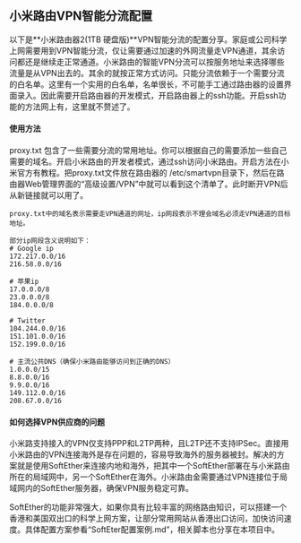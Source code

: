 小米路由VPN智能分流配置
---

以下是**小米路由器2(1TB 硬盘版)**VPN智能分流的配置分享。家庭或公司科学上网需要用到VPN智能分流，仅让需要通过加速的外网流量走VPN通道，其余访问都还是继续走正常通道。小米路由的智能VPN分流可以按服务地址来选择哪些流量是从VPN出去的。其余的就按正常方式访问。只能分流依赖于一个需要分流的白名单。这里有一个实用的白名单，名单很长，不可能手工通过路由器的设置界面录入。因此需要开启路由器的开发模式，开启路由器上的ssh功能。开启ssh功能的方法网上有，这里就不赘述了。

#### 使用方法

proxy.txt 包含了一些需要分流的常用地址。你可以根据自己的需要添加一些自己需要的域名。开启小米路由的开发者模式，通过ssh访问小米路由。开启方法在小米官方有教程。把proxy.txt文件放在路由器的 /etc/smartvpn目录下，然后在路由器Web管理界面的“高级设置/VPN”中就可以看到这个清单了。此时断开VPN后从新链接就可以用了。

```
proxy.txt中的域名表示需要走VPN通道的网址，ip网段表示不理会域名必须走VPN通道的目标地址。

部分ip网段含义说明如下：
# Google ip
172.217.0.0/16
216.58.0.0/16

# 苹果ip
17.0.0.0/8
23.0.0.0/8
184.0.0.0/8

# Twitter
104.244.0.0/16
151.101.0.0/16
152.199.0.0/16

# 主流公共DNS（确保小米路由能够访问到正确的DNS）
1.0.0.0/15
8.8.0.0/16
9.9.0.0/16
149.112.0.0/16
208.67.0.0/16
```

#### 如何选择VPN供应商的问题

小米路支持接入的VPN仅支持PPP和L2TP两种，且L2TP还不支持IPSec。直接用小米路由的VPN连接海外是存在问题的，容易导致海外的服务器被封。解决的方案就是使用SoftEther来连接内地和海外，把其中一个SoftEther部署在与小米路由所在的局域网中，另一个SoftEther在海外。小米路由金需要通过VPN连接位于局域网内的SoftEther服务器，确保VPN服务稳定可靠。

SoftEther的功能非常强大，如果你具有比较丰富的网络路由知识，可以搭建一个香港和美国双出口的科学上网方案，让部分常用网站从香港出口访问，加快访问速度。具体配置方案参看“SoftEter配置案例.md”，相关脚本也分享在本项目中。
